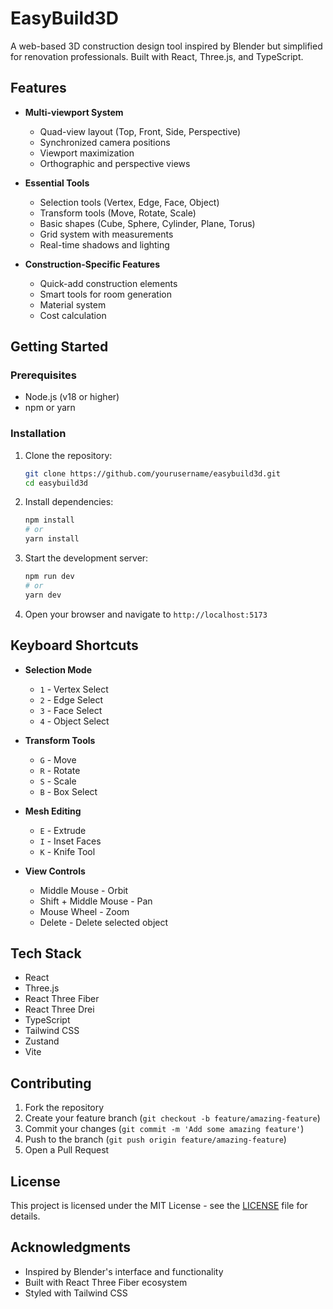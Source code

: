 # EasyBuild3D

A web-based 3D construction design tool inspired by Blender but simplified for renovation professionals. Built with React, Three.js, and TypeScript.

## Features

- **Multi-viewport System**

  - Quad-view layout (Top, Front, Side, Perspective)
  - Synchronized camera positions
  - Viewport maximization
  - Orthographic and perspective views

- **Essential Tools**

  - Selection tools (Vertex, Edge, Face, Object)
  - Transform tools (Move, Rotate, Scale)
  - Basic shapes (Cube, Sphere, Cylinder, Plane, Torus)
  - Grid system with measurements
  - Real-time shadows and lighting

- **Construction-Specific Features**
  - Quick-add construction elements
  - Smart tools for room generation
  - Material system
  - Cost calculation

## Getting Started

### Prerequisites

- Node.js (v18 or higher)
- npm or yarn

### Installation

1. Clone the repository:

   ```bash
   git clone https://github.com/yourusername/easybuild3d.git
   cd easybuild3d
   ```

2. Install dependencies:

   ```bash
   npm install
   # or
   yarn install
   ```

3. Start the development server:

   ```bash
   npm run dev
   # or
   yarn dev
   ```

4. Open your browser and navigate to `http://localhost:5173`

## Keyboard Shortcuts

- **Selection Mode**

  - `1` - Vertex Select
  - `2` - Edge Select
  - `3` - Face Select
  - `4` - Object Select

- **Transform Tools**

  - `G` - Move
  - `R` - Rotate
  - `S` - Scale
  - `B` - Box Select

- **Mesh Editing**

  - `E` - Extrude
  - `I` - Inset Faces
  - `K` - Knife Tool

- **View Controls**
  - Middle Mouse - Orbit
  - Shift + Middle Mouse - Pan
  - Mouse Wheel - Zoom
  - Delete - Delete selected object

## Tech Stack

- React
- Three.js
- React Three Fiber
- React Three Drei
- TypeScript
- Tailwind CSS
- Zustand
- Vite

## Contributing

1. Fork the repository
2. Create your feature branch (`git checkout -b feature/amazing-feature`)
3. Commit your changes (`git commit -m 'Add some amazing feature'`)
4. Push to the branch (`git push origin feature/amazing-feature`)
5. Open a Pull Request

## License

This project is licensed under the MIT License - see the [LICENSE](LICENSE) file for details.

## Acknowledgments

- Inspired by Blender's interface and functionality
- Built with React Three Fiber ecosystem
- Styled with Tailwind CSS
